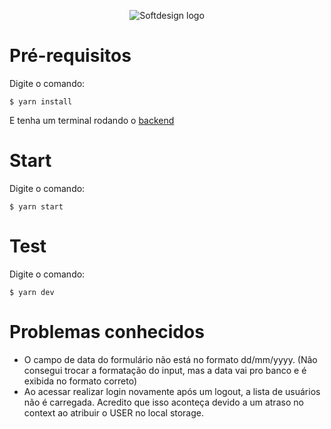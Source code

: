 <p align="center">
  <img src="https://softdesign.com.br/wp-content/themes/bones/library/images/logotipo.svg" alt="Softdesign logo" />
</p>

# Pré-requisitos

Digite o comando:

`$ yarn install`

E tenha um terminal rodando o <a href='https://github.com/BrenoAlexandre/Teste-Trainee-api'>backend</a>

# Start

Digite o comando:

`$ yarn start`

# Test

Digite o comando:

`$ yarn dev`


# Problemas conhecidos

- O campo de data do formulário não está no formato dd/mm/yyyy. (Não consegui trocar a formatação do input, mas a data vai pro banco e é exibida no formato correto)
- Ao acessar realizar login novamente após um logout, a lista de usuários não é carregada. Acredito que isso aconteça devido a um atraso no context ao atribuir o USER no local storage.
